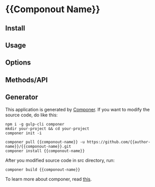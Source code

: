 # {{Componout Name}}


## Install

## Usage

## Options

## Methods/API

## Generator

This application is generated by [Componer](https://github.com/tangshuang/componer).
If you want to modify the source code, do like this:

```
npm i -g gulp-cli componer
mkdir your-project && cd your-project
componer init -i

componer pull {{componout-name}} -u https://github.com/{{author-name}}/{{componout-name}}.git
componer install {{componout-name}}
```

After you modified source code in src directory, run:

```
componer build {{componout-name}}
```

To learn more about componer, read [this](https://github.com/tangshuang/componer).
